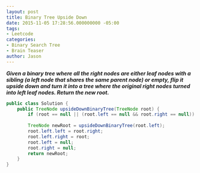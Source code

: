 ```yaml
---
layout: post
title: Binary Tree Upside Down
date: 2015-11-05 17:28:56.000000000 -05:00
tags:
- Leetcode
categories:
- Binary Search Tree
- Brain Teaser
author: Jason
---
```

<p><strong><em>Given a binary tree where all the right nodes are either leaf nodes with a sibling (a left node that shares the same parent node) or empty, flip it upside down and turn it into a tree where the original right nodes turned into left leaf nodes. Return the new root.</em></strong></p>


``` java
public class Solution {
    public TreeNode upsideDownBinaryTree(TreeNode root) {
        if (root == null || (root.left == null && root.right == null)) return root;
        
        TreeNode newRoot = upsideDownBinaryTree(root.left);
        root.left.left = root.right;
        root.left.right = root;
        root.left = null;
        root.right = null;
        return newRoot;
    }
}
```
